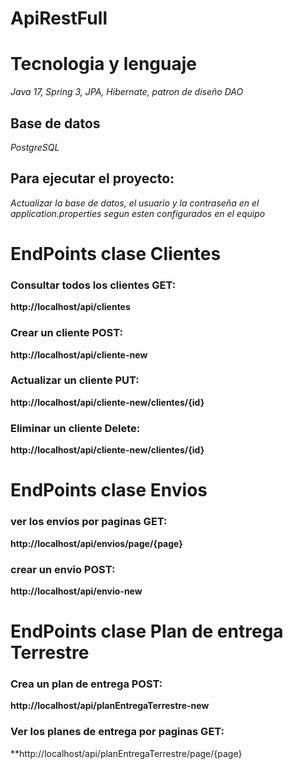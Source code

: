 # ApiRestFull
# Tecnologia y lenguaje
*Java 17, Spring 3, JPA, Hibernate, patron de diseño DAO*
## Base de datos
*PostgreSQL*

## Para ejecutar el proyecto:
*Actualizar la base de datos, el usuario y la contraseña en el application.properties segun esten configurados en el equipo*

# EndPoints clase Clientes
### Consultar todos los clientes GET:
**http://localhost/api/clientes**

### Crear un cliente POST:
**http://localhost/api/cliente-new**

### Actualizar un cliente PUT:
**http://localhost/api/cliente-new/clientes/{id}**

### Eliminar un cliente Delete:
**http://localhost/api/cliente-new/clientes/{id}**


# EndPoints clase Envios
### ver los envios por paginas GET:
**http://localhost/api/envios/page/{page}**

### crear un envio POST:
**http://localhost/api/envio-new**


# EndPoints clase Plan de entrega Terrestre
### Crea un plan de entrega POST:
**http://localhost/api/planEntregaTerrestre-new**

### Ver los planes de entrega por paginas GET:
**http://localhost/api/planEntregaTerrestre/page/{page}
